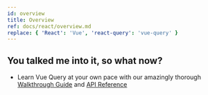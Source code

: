 ```yaml
---
id: overview
title: Overview
ref: docs/react/overview.md
replace: { 'React': 'Vue', 'react-query': 'vue-query' }
---
```


[//]: # 'Example'
[//]: # 'Example'
[//]: # 'Materials'

## You talked me into it, so what now?

- Learn Vue Query at your own pace with our amazingly thorough [Walkthrough Guide](../installation) and [API Reference](../reference/useQuery)

[//]: # 'Materials'
